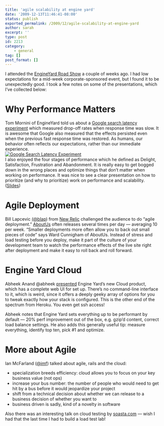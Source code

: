 ```yaml
---
title: 'agile scalability at engine yard'
date: '2009-12-13T11:46:41-08:00'
status: publish
exported_permalink: /2009/12/agile-scalability-at-engine-yard
author: sarah
excerpt: ''
type: post
id: 2213
category:
    - general
tag: []
post_format: []
---
```

I attended the [EngineYard Road Show](http://www.railsroadshow.com/) a couple of weeks ago. I had low expectations for a mid-week corporate-sponsored event, but I found it to be unexpectedly good. I took a few notes on some of the presentations, which I’ve collected below:

Why Performance Matters
=======================

Tom Mornini of EngineYard told us about a [Google search latency experiment](http://code.google.com/speed/files/delayexp.pdf) which measured drop-off rates when response time was slow. It is awesome that Google also measured that the effects persisted even when the previous fast response time was restored. As humans, our behavior often reflects our expectations, rather than our immediate experience.  
[![](http://img.skitch.com/20091213-xakamqiqfqhnd43dw8pmksj6w4.jpg "Google Search Latency Experiment")](http://www.slideshare.net/engineyard/rail-performance-in-the-cloud-opening)  
I also enjoyed the four stages of performance which he defined as Delight, Satisfaction, Frustration and Abandonment. It is really easy to get bogged down in the wrong places and optimize things that don’t matter when working on performance. It was nice to see a clear presentation on how to prioritize (and why to prioritize) work on performance and scalability. ([Slides](http://www.slideshare.net/engineyard/rail-performance-in-the-cloud-opening))

Agile Deployment
================

Bill Lapcevic [(@blap](http://twitter.com/blap)) from [New Relic](http://www.newrelic.com/) challenged the audience to do “agile deployment.” [AboutUs](http://www.aboutus.org/) often releases several times per day — averaging 10 per week. “Smaller deployments more often allow you to back out small pieces of code” says Ward Cunnigham of AboutUs. Instead of stress and load testing before you deploy, make it part of the culture of your development team to watch the performance effects of the live site right after deployment and make it easy to roll back and roll forward.

Engine Yard Cloud
=================

Abheek Anand @abheek [presented](http://www.slideshare.net/engineyard/scaling-your-applications-with-engine-yard-cloud) Engine Yard’s new Cloud product, which has a complete web UI for set up. There’s no command-line interface to it, which is weird, since it offers a deeply geeky array of options for you to tweak exactly how your stack is configured. This is the other end of the spectrum from Heroku. You even get ssh access!

Abheek notes that Engine Yard sets everything up to be performant by default — 20% perf improvement out of the box, e.g. gzip’d content, correct load balance settings. He also adds this generally useful tip: measure everything, identify top ten, pick #1 and optimize.

More about Agile
================

Ian McFarland ([@imf](http://twitter.com/imf)) talked about agile, rails and the cloud:

- specialization breeds efficiency: cloud allows you to focus on your key business value (not ops)
- increase your bus number: the number of people who would need to get hit by a bus before it would jeopardize your project
- shift from a technical decision about whether we can release to a business decision of whether you want to
- <span><span>business driven is sadly, kind of a novelty in software</span></span>

<span><span>Also there was an interesting talk on cloud testing by [soasta.com](http://soasta.com/) — wish I had that the last time I had to build a load test lab! </span></span>